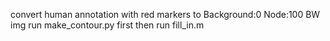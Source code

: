 convert human annotation with red markers to Background:0 Node:100 BW img
run make_contour.py first then run fill_in.m
